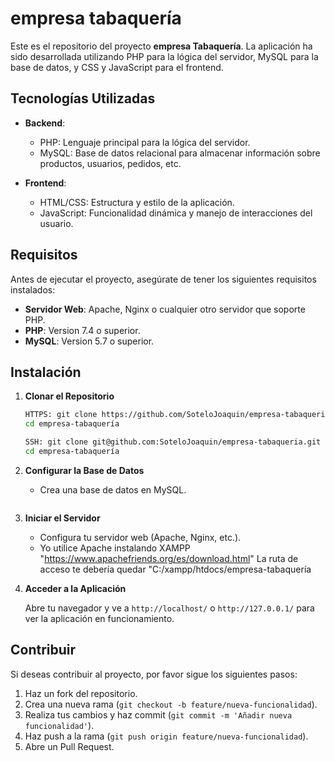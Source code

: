 # empresa tabaquería

Este es el repositorio del proyecto **empresa Tabaquería**. La aplicación ha sido desarrollada utilizando PHP para la lógica del servidor, MySQL para la base de datos, y CSS y JavaScript para el frontend.

## Tecnologías Utilizadas

- **Backend**:
  - PHP: Lenguaje principal para la lógica del servidor.
  - MySQL: Base de datos relacional para almacenar información sobre productos, usuarios, pedidos, etc.

- **Frontend**:
  - HTML/CSS: Estructura y estilo de la aplicación.
  - JavaScript: Funcionalidad dinámica y manejo de interacciones del usuario.

## Requisitos

Antes de ejecutar el proyecto, asegúrate de tener los siguientes requisitos instalados:

- **Servidor Web**: Apache, Nginx o cualquier otro servidor que soporte PHP.
- **PHP**: Version 7.4 o superior.
- **MySQL**: Version 5.7 o superior.


## Instalación

1. **Clonar el Repositorio**

   ```bash
   HTTPS: git clone https://github.com/SoteloJoaquin/empresa-tabaqueria.git
   cd empresa-tabaquería

   SSH: git clone git@github.com:SoteloJoaquin/empresa-tabaqueria.git
   cd empresa-tabaquería

   ```

2. **Configurar la Base de Datos**

   - Crea una base de datos en MySQL.

   ```

3. **Iniciar el Servidor**

   - Configura tu servidor web (Apache, Nginx, etc.).
   - Yo utilice Apache instalando XAMPP "https://www.apachefriends.org/es/download.html"
   La ruta de acceso te debería quedar "C:/xampp/htdocs/empresa-tabaquería

6. **Acceder a la Aplicación**

   Abre tu navegador y ve a `http://localhost/` o `http://127.0.0.1/` para ver la aplicación en funcionamiento.

## Contribuir

Si deseas contribuir al proyecto, por favor sigue los siguientes pasos:

1. Haz un fork del repositorio.
2. Crea una nueva rama (`git checkout -b feature/nueva-funcionalidad`).
3. Realiza tus cambios y haz commit (`git commit -m 'Añadir nueva funcionalidad'`).
4. Haz push a la rama (`git push origin feature/nueva-funcionalidad`).
5. Abre un Pull Request.
